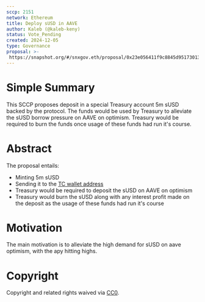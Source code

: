 ```yaml
---
sccp: 2151
network: Ethereum 
title: Deploy sUSD in AAVE
author: Kaleb (@kaleb-keny)
status: Vote_Pending
created: 2024-12-05
type: Governance
proposal: >-
 https://snapshot.org/#/snxgov.eth/proposal/0x23e056411f9c8845d95173013dd6a9634ca13f18263a0eb8dd6c1e102855f318
---
```


# Simple Summary

This SCCP proposes deposit in a special Treasury account 5m sUSD backed by the protocol. The funds would be used by Treasury to alleviate the sUSD borrow pressure on AAVE on optimism. Treasury would be required to burn the funds once usage of these funds had run it's course.

# Abstract

The proposal entails:
- Minting 5m sUSD
- Sending it to the [TC wallet address](https://etherscan.io/address/0x99f4176ee457afedffcb1839c7ab7a030a5e4a92)
- Treasury would be required to deposit the sUSD on AAVE on optimism
- Treasury would burn the sUSD along with any interest profit made on the deposit as the usage of these funds had run it's course

# Motivation

The main motivation is to alleviate the high demand for sUSD on aave optimism, with the apy hitting highs.


# Copyright
Copyright and related rights waived via [CC0](https://creativecommons.org/publicdomain/zero/1.0/).